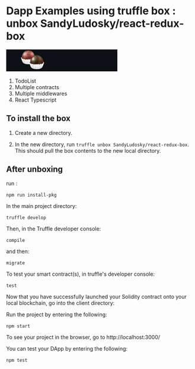 # Dapp Examples using truffle box : unbox SandyLudosky/react-redux-box

<img src="./box-img.png" alt="react-redux box image" title="react-redux_logo" width="300" />

1. TodoList
2. Multiple contracts
3. Multiple middlewares
4. React Typescript

## To install the box

1. Create a new directory.

2. In the new directory, run `truffle unbox SandyLudosky/react-redux-box`. This should pull the box contents to the new local directory.

## After unboxing

run :

```
npm run install-pkg
```

In the main project directory:

```
truffle develop
```

Then, in the Truffle developer console:

```
compile
```

and then:

```
migrate
```

To test your smart contract(s), in truffle's developer console:

```
test
```

Now that you have successfully launched your Solidity contract onto your local blockchain, go into the client directory:

Run the project by entering the following:

```
npm start
```

To see your project in the browser, go to http://localhost:3000/

You can test your DApp by entering the following:

```
npm test
```
